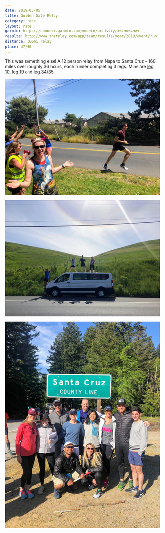 ```yaml
---
date: 2019-05-05
title: Golden Gate Relay
category: race
layout: race
garmin: https://connect.garmin.com/modern/activity/3619064989
results: http://www.therelay.com/app/team/results/year/2019/event/run
distance: 160mi relay
place: 47/90
---
```


This was something else! A 12 person relay from Napa to Santa Cruz - 160 miles over roughly 36 hours, each runner completing 3 legs. Mine are [leg 10](https://connect.garmin.com/modern/activity/3618443978), [leg 19](https://connect.garmin.com/modern/activity/3619064989) and [leg 34/35](https://connect.garmin.com/modern/activity/3622446054).

![](run.jpg "Go go go!")

![](van.jpg "Cheering station")

![](finish.jpg "Finally in Santa Cruz")